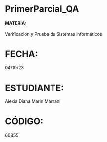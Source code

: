 # PrimerParcial_QA
#### MATERIA:
Verificacion y Prueba de Sistemas informáticos
# FECHA: 
04/10/23
# ESTUDIANTE: 
Alexia Diana Marin Mamani
# CÓDIGO: 
60855
